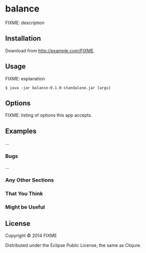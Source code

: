 # balance

FIXME: description

## Installation

Download from http://example.com/FIXME.

## Usage

FIXME: explanation

    $ java -jar balance-0.1.0-standalone.jar [args]

## Options

FIXME: listing of options this app accepts.

## Examples

...

### Bugs

...

### Any Other Sections
### That You Think
### Might be Useful

## License

Copyright © 2014 FIXME

Distributed under the Eclipse Public License, the same as Clojure.
